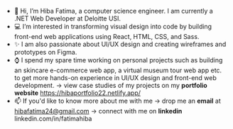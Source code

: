 - 👋 Hi, I’m Hiba Fatima, a computer science engineer. I am currently a .NET Web Developer at Deloitte USI.
- 💻 I’m interested in transforming visual design into code by building front-end web applications using React, HTML, CSS, and Sass. 
- ✨ I am also passionate about UI/UX design and creating wireframes and prototypes on Figma.
- ⌚ I spend my spare time working on personal projects such as building an skincare e-commerce web app, a virtual museum tour web app etc. to get more hands-on experience in UI/UX design and front-end web development. -> view case studies of my projects on my **portfolio website** https://hibaportfolio22.netlify.app/
- 📫 If you'd like to know more about me with me -> drop me an **email** at hibafatima24@gmail.com -> connect with me on **linkedin** linkedin.com/in/fatimahiba
